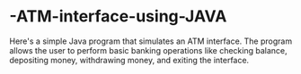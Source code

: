 # -ATM-interface-using-JAVA
Here's a simple Java program that simulates an ATM interface. The program allows the user to perform basic banking operations like checking balance, depositing money, withdrawing money, and exiting the interface.
